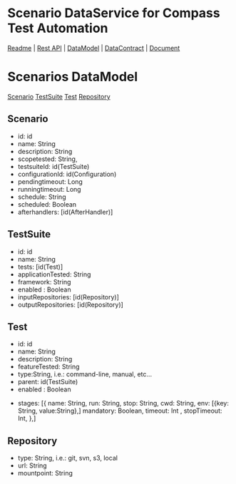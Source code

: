 # Scenario DataService for Compass Test Automation
[Readme](README.md) | [Rest API](RESTAPI.md) | [DataModel](DATAMODEL.md) | [DataContract](DATACONTRACT.md) | [Document](DOCUMENTATION.md)

# Scenarios DataModel
[Scenario](#Scenario)
[TestSuite](#TestSuite)
[Test](#Test)
[Repository](#Repository)
<a name=Scenario></a>
## Scenario
+ id: id
+ name: String
+ description: String
+ scopetested: String,
+ testsuiteId: id(TestSuite)
+ configurationId: id(Configuration)
+ pendingtimeout: Long
+ runningtimeout: Long
+ schedule: String
+ scheduled: Boolean
+ afterhandlers: [id(AfterHandler)]

<a name=TestSuite></a>
## TestSuite
+ id: id
+ name: String
+ tests: [id(Test)]
+ applicationTested: String
+ framework: String
+ enabled : Boolean
+ inputRepositories: [id(Repository)]
+ outputRepositories: [id(Repository)]

<a name=Test></a>
## Test
+ id: id
+ name: String
+ description: String
+ featureTested: String
+ type:String, i.e.: command-line, manual, etc...
+ parent: id(TestSuite)
+ enabled : Boolean
- stages: [{
    name: String,
    run: String,
    stop: String,
    cwd: String,
    env: [{key: String, value:String},]
    mandatory: Boolean,
    timeout: Int ,
    stopTimeout: Int,
    },]

<a name=Repository></a>
## Repository
+ type: String, i.e.: git, svn, s3, local
+ url: String
+ mountpoint: String
